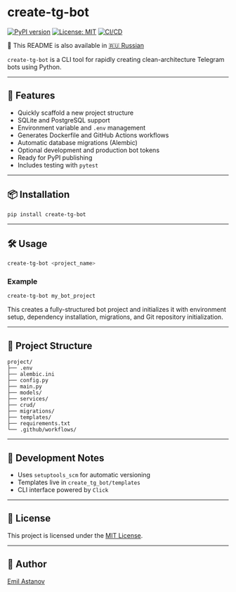 # create-tg-bot

[![PyPI version](https://img.shields.io/pypi/v/create-tg-bot.svg)](https://pypi.org/project/create-tg-bot/)
[![License: MIT](https://img.shields.io/badge/License-MIT-yellow.svg)](LICENSE)
[![CI/CD](https://github.com/emilastanov/create-tg-bot/actions/workflows/publish.yml/badge.svg)](https://github.com/emilastanov/create-tg-bot/actions)

📖 This README is also available in [🇷🇺 Russian](README.ru.md)

`create-tg-bot` is a CLI tool for rapidly creating clean-architecture Telegram bots using Python.

---

## 🚀 Features

- Quickly scaffold a new project structure
- SQLite and PostgreSQL support
- Environment variable and `.env` management
- Generates Dockerfile and GitHub Actions workflows
- Automatic database migrations (Alembic)
- Optional development and production bot tokens
- Ready for PyPI publishing
- Includes testing with `pytest`

---

## 📦 Installation

```bash
pip install create-tg-bot
```

---

## 🛠️ Usage

```bash
create-tg-bot <project_name>
```

### Example

```bash
create-tg-bot my_bot_project
```

This creates a fully-structured bot project and initializes it with environment setup, dependency installation, migrations, and Git repository initialization.

---

## 📁 Project Structure

```
project/
├── .env
├── alembic.ini
├── config.py
├── main.py
├── models/
├── services/
├── crud/
├── migrations/
├── templates/
├── requirements.txt
└── .github/workflows/
```

---

## 🧪 Development Notes

- Uses `setuptools_scm` for automatic versioning
- Templates live in `create_tg_bot/templates`
- CLI interface powered by `Click`

---

## 📄 License

This project is licensed under the [MIT License](LICENSE).

---

## 👤 Author

[Emil Astanov](mailto:emila1998@yandex.ru)
